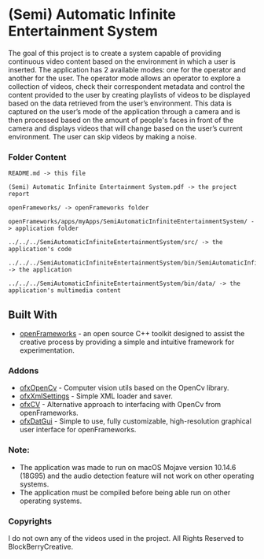 # (Semi) Automatic Infinite Entertainment System

The goal of this project is to create a system capable of providing continuous video content based on the environment in which a user is inserted. The application has 2 available modes: one for the operator and another for the user. The operator mode allows an operator to explore a collection of videos, check their correspondent metadata and control the content provided to the user by creating playlists of videos to be displayed based on the data retrieved from the user’s environment. This data is captured on the user’s mode of the application through a camera and is then processed based on the amount of people's faces in front of the camera and displays videos that will change based on the user’s current environment. The user can skip videos by making a noise.

### Folder Content
```
README.md -> this file

(Semi) Automatic Infinite Entertainment System.pdf -> the project report

openFrameworks/ -> openFrameworks folder

openFrameworks/apps/myApps/SemiAutomaticInfiniteEntertainmentSystem/ -> application folder

../../../SemiAutomaticInfiniteEntertainmentSystem/src/ -> the application's code

../../../SemiAutomaticInfiniteEntertainmentSystem/bin/SemiAutomaticInfiniteEntertainmentSystem.app -> the application

../../../SemiAutomaticInfiniteEntertainmentSystem/bin/data/ -> the application's multimedia content
```

## Built With

* [openFrameworks](https://openframeworks.cc) - an open source C++ toolkit designed to assist the creative process by providing a simple and intuitive framework for experimentation.
### Addons
* [ofxOpenCv](https://openframeworks.cc/documentation/ofxOpenCv/) - Computer vision utils based on the OpenCv library.
* [ofxXmlSettings](https://openframeworks.cc/documentation/ofxXmlSettings/) - Simple XML loader and saver.
* [ofxCV](https://github.com/kylemcdonald/ofxCv) - Alternative approach to interfacing with OpenCv from openFrameworks.
* [ofxDatGui](https://github.com/braitsch/ofxDatGui) - Simple to use, fully customizable, high-resolution graphical user interface for openFrameworks.

### Note:

* The application was made to run on macOS Mojave version 10.14.6 (18G95) and the audio detection feature will not work on other operating systems.
* The application must be compiled before being able run on other operating systems.

### Copyrights
I do not own any of the videos used in the project. All Rights Reserved to BlockBerryCreative.
